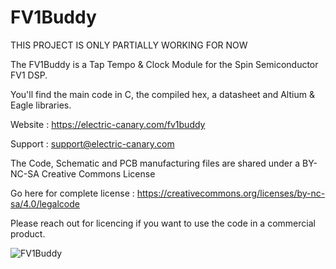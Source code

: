 # FV1Buddy

THIS PROJECT IS ONLY PARTIALLY WORKING FOR NOW



The FV1Buddy is a Tap Tempo & Clock Module for the Spin Semiconductor FV1 DSP.

You'll find the main code in C, the compiled hex, a datasheet and Altium & Eagle libraries.

Website : https://electric-canary.com/fv1buddy

Support : support@electric-canary.com

The Code, Schematic and PCB manufacturing files are shared under a BY-NC-SA Creative Commons License

Go here for complete license : https://creativecommons.org/licenses/by-nc-sa/4.0/legalcode

Please reach out for licencing if you want to use the code in a commercial product. 

![FV1Buddy](https://user-images.githubusercontent.com/52302192/174690866-9a4bdfd2-3059-441e-ae80-7b87e5e0293e.png)
